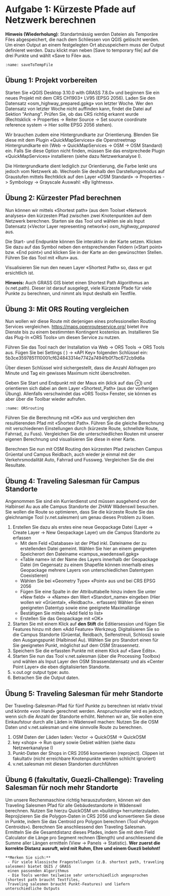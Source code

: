 # Aufgabe 1: Kürzeste Pfade auf Netzwerk berechnen

**Hinweis (Wiederholung)**: Standartmässig werden Dateien als Temporäre Files abgespeichert, die nach dem Schliessen von QGIS gelöscht werden. Um einen Output an einem festgelegten Ort abzuspeichern muss der Output definieret werden. Dazu klickt man neben [Save to temporary file] auf die drei Punkte und wählt «Save to File» aus.

```{figure} figures/saveToTemp.jpg
:name: saveToTempFile
```

## Übung 1: Projekt vorbereiten

Starten Sie «QGIS Desktop 3.10.0 with GRASS 7.8.0» und beginnen Sie ein neues Projekt mit dem CRS CH1903+ LV95 (EPSG 2056). Laden Sie den Datensatz «osm_highway_prepared.gpkg» von letzter Woche. Wer den Datensatz von letzter Woche nicht auffinden kann, findet die Datei auf Sektion "Anhang". Prüfen Sie, ob das CRS richtig erkannt wurde (Rechtsklick -> Properties -> Reiter Source -> Set source coordinate reference system -> Hier sollte EPSG 2056 stehen).

Wir brauchen zudem eine Hintergrundkarte zur Orientierung. Blenden Sie diese mit dem Plugin
«QuickMapServices» die Openstreetmap Hintergrundkarte ein (Web -> QuickMapServices -> OSM -> OSM
Standard) ein. Falls Sie diese Option nicht finden, müssen Sie das enstprechede Plugin «QuickMapServices»
installieren (siehe dazu Netzwerkanalyse I).

Die Hintergrundkarte dient lediglich zur Orientierung, die Farbe lenkt uns jedoch vom Netzwerk ab. Wechseln
Sie deshalb den Darstellungsmodus auf Graustufen mittels Rechtklick auf den Layer «OSM Standard» -> Properties -> Symbology -> 
Grayscale Auswahl: «By lightness».

## Übung 2: Kürzester Pfad berechnen

Nun können wir mittels «Shortest path» (aus dem Toolset «Network analyses» den kürzesten Pfad zwischen
zwei Knotenpunkten auf dem Netzwerk berechnen. Starten sie das Tool und wählen sie als Input Datensatz
(«Vector Layer representing network») _osm_highway_prepared_ aus.

Die Start- und Endpunkte können Sie interaktiv in der Karte setzen. Klicken Sie dazu auf das Symbol neben den
entsprechenden Feldern («Start point» bzw. «End point») und klicken Sie in der Karte an den gewünschten
Stellen. Führen Sie das Tool mit «Run» aus.

Visualisieren Sie nun den neuen Layer «Shortest Path» so, dass er gut ersichtlich ist.

**Hinweis:** Auch GRASS GIS bietet einen Shortest Path Algorithmus an (v.net.path). Dieser ist darauf ausgelegt,
viele Kürzeste Pfade für viele Punkte zu berechnen, und nimmt als Input deshalb ein Textfile.

## Übung 3: Mit ORS Routing vergleichen

Nun wollen wir diese Route mit derjenigen eines professionellen Routing Services vergleichen.
https://maps.openrouteservice.org/ bietet ihre Dienste bis zu einem bestimmten Kontingent kostenlos an.
Installieren Sie das Plug-In «ORS Tools» um diesen Service zu nutzen.

Führen Sie das Tool nach der Installation via Web -> ORS Tools -> ORS Tools aus. Fügen Sie bei Settings ( ) -> 
«API Key» folgenden Schlüssel ein: 5b3ce3597851110001cf624843314e7742a7494fb0f7bc672cb9d6a

Über diesen Schlüssel wird sichergestellt, dass die Anzahl Abfragen pro Minute und Tag ein gewisses
Maximum nicht überschreiten.

Geben Sie Start und Endpunkt mit der Maus ein (klick auf das ⊕) und orientieren sich dabei an dem Layer
«Shortest_Path» (aus der vorherigen Übung). Allenfalls verschwindet das «ORS Tools» Fenster, sie können es
aber über die Toolbar wieder aufrufen.

```{figure} figures/osm.jpg
:name: ORSrouting
```

Führen Sie die Berechnung mit «OK» aus und vergleichen den resultierenden Pfad mit «Shortest Path». Führen
Sie die gleiche Berechnung mit verschiedenen Einstellungen durch (kürzeste Route, schnellste Route, Fahrrad,
zu Fuss). Vergleichen Sie die unterschiedlichen Routen mit unserer eigenen Berechnung und visualisieren Sie
diese in einer Karte.

Berechnen Sie nun mit OSM Routing den kürzesten Pfad zwischen Campus Grüental und Campus Reidbach,
auch wieder je einmal mit der Verkehrsmodalität Auto, Fahrrad und Fussweg. Vergleichen Sie die drei
Resultate.

## Übung 4: Traveling Salesman für Campus Standorte

Angenommen Sie sind ein Kurrierdienst und müssen ausgehend von der Halbinsel Au aus alle Campus
Standorte der ZHAW Wädenswil besuchen. Sie wollen die Route so optimieren, dass Sie die kürzeste Route
Sie das gleichnamige Tool (v.net.salesmen) um genau dieses Problem zu lösen.

1. Erstellen Sie dazu als erstes eine neue Geopackage Datei (Layer -> Create Layer -> New Geopackage Layer) um die Campus Standorte zu erfassen
    - Mit dem Feld «Database» ist der Pfad inkl. Dateiname der zu erstellenden Datei gemeint. Wählen Sie hier an einem geeigneten Speicherort den Dateiname «campus_waedenswil.gpkg»
    - «Table name» ist der Name des Layers innerhalb der Geopackage Datei (im Gegensatz zu einem Shapefile können innerhalb eines Geopackage mehrere Layers von unterschiedlichen Datentypen Coexistieren)  
    - Wählen Sie bei «Geometry Type» «Point» aus und bei CRS EPSG 2056
    - Fügen Sie eine Spalte in der Attributtabelle hinzu indem Sie unter «New field» -> «Name» den Wert «Standort_name» eingeben (Hier wollen wir «Grüental», «Reidbach».. erfassen) Wählen Sie einen geeigneten Datentyp sowie eine geeignete Maximallänge
    - Bestätigen Sie mittels «Add field to list»
    - Erstellen Sie das Geopackage mit «OK»  
2. Starten Sie mit einem Klick auf **den Stift** die Editiersession und fügen Sie Features hinzu mit dem «Add Feature» Werkzeug. Digitalisieren Sie so die Campus Standorte (Grüental, Reidbach, Seifenstreuli, Schloss) sowie den Ausgangspunkt (Halbinsel Au). Wählen Sie pro Standort einen für Sie geeigneten Punkt, möglichst auf dem OSM Strassennetz.
3. Speichern Sie die erfassten Punkte mit einem Klick auf «Save Edits».
4. Starten Sie nun das Tool v.net.salesman (über die Processing Toolbox) und wählen als Input Layer den OSM Strassendatensatz und als «Center Point Layer» die eben digitalisierten Standorte.
5. v.out.ogr output type: auto.
6. Betrachen Sie die Output daten.

## Übung 5: Traveling Salesman für mehr Standorte

Der Traveling-Salesman-Pfad für fünf Punkte zu berechnen ist relativ trivial und könnte «von Hand» gerechnet werden. Anspruchsvoller wird es jedoch, wenn sich die Anzahl der Standorte erhöht. Nehmen wir an, Sie wollen eine Einkaufstour durch alle Läden in Wädenswil machen: Nutzen Sie die OSM Daten und v.net.salesman und eine sinnvolle Route zu berechnen.  

1. OSM Daten der Läden laden: Vector -> QuickOSM -> QuickOSM
2. key «shop» -> Run query sowie Gebiet wählen (siehe dazu Netzwerkanalyse I)
3. Punkt-Daten der Shops in CRS 2056 konvertieren (reproject). Clippen ist fakultativ (nicht erreichbare Knotenpunkte werden schlicht ignoriert)
4. v.net.salesman mit diesen Standorten durchführen


## Übung 6 (fakultativ, Guezli-Challenge): Traveling Salesman für noch mehr Standorte

Um unsere Rechenmaschine richtig herauszufordern, können wir den Traveling Salesmen Pfad für alle Gebäudestandorte in Wädenswil berechnen. Nutzen Sie hierzu QuickOSM um «building» herrunterzuladen. Reprojizieren Sie die Polygon-Daten in CRS 2056 und konvertieren Sie diese in Punkte, indem Sie das Centroid pro Polygon berechnen (Tool «Polygon Centroids»). Berechnen Sie anschliessend den Traveling Salesman. Ermitteln Sie die Gesamtdistanz dieses Pfades, indem Sie mit dem Field Calculator die Länge pro Segment rechnen ($length) und anschliessend die Summe aller Längen ermitteln (View -> Panels -> Statistic). **Wer zuerst die korrekte Distanz ausruft, wird mit Ruhm, Ehre und einem Guezli belohnt!**

```{warning}
**Merken Sie sich:** 
 - Für viele klassische Fragestellungen (z.B. shortest path, traveling salesmen) bietet QGIS / GRASS 
 einen passenden Algorithmus
 - Die Tools werden teilweise sehr unterschiedlich angesprochen (shortest path braucht Textfiles,
 Traveling salesmen braucht Punkt-Features) und liefern unterschiedliche Outputs
```
